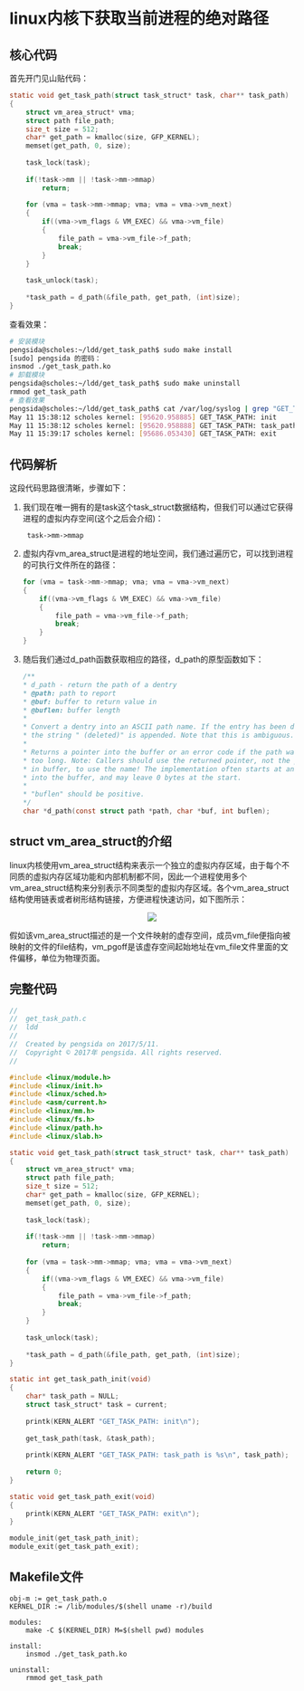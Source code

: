 # linux内核下获取当前进程的绝对路径
## 核心代码
首先开门见山贴代码：
```c
static void get_task_path(struct task_struct* task, char** task_path)
{
    struct vm_area_struct* vma;
    struct path file_path;
    size_t size = 512;
    char* get_path = kmalloc(size, GFP_KERNEL);
    memset(get_path, 0, size);
    
    task_lock(task);
    
    if(!task->mm || !task->mm->mmap)
        return;
    
    for (vma = task->mm->mmap; vma; vma = vma->vm_next)
    {
        if((vma->vm_flags & VM_EXEC) && vma->vm_file)
        {
            file_path = vma->vm_file->f_path;
            break;
        }
    }
    
    task_unlock(task);
    
    *task_path = d_path(&file_path, get_path, (int)size);
}
```

查看效果：
```bash
# 安装模块
pengsida@scholes:~/ldd/get_task_path$ sudo make install
[sudo] pengsida 的密码： 
insmod ./get_task_path.ko
# 卸载模块
pengsida@scholes:~/ldd/get_task_path$ sudo make uninstall 
rmmod get_task_path
# 查看效果
pengsida@scholes:~/ldd/get_task_path$ cat /var/log/syslog | grep "GET_TASK_PATH"
May 11 15:38:12 scholes kernel: [95620.958885] GET_TASK_PATH: init
May 11 15:38:12 scholes kernel: [95620.958888] GET_TASK_PATH: task_path is /bin/kmod
May 11 15:39:17 scholes kernel: [95686.053430] GET_TASK_PATH: exit
```

## 代码解析
这段代码思路很清晰，步骤如下：

1. 我们现在唯一拥有的是task这个task_struct数据结构，但我们可以通过它获得进程的虚拟内存空间(这个之后会介绍)：

		task->mm->mmap

2. 虚拟内存vm_area_struct是进程的地址空间，我们通过遍历它，可以找到进程的可执行文件所在的路径：
	```c
	for (vma = task->mm->mmap; vma; vma = vma->vm_next)
	{
		if((vma->vm_flags & VM_EXEC) && vma->vm_file)
		{
			file_path = vma->vm_file->f_path;
			break;
		}
	}
	```

3. 随后我们通过d_path函数获取相应的路径，d_path的原型函数如下：
	```c
	/**
	* d_path - return the path of a dentry
	* @path: path to report
	* @buf: buffer to return value in
	* @buflen: buffer length
	*
	* Convert a dentry into an ASCII path name. If the entry has been deleted
	* the string " (deleted)" is appended. Note that this is ambiguous.
	*
	* Returns a pointer into the buffer or an error code if the path was
	* too long. Note: Callers should use the returned pointer, not the passed
	* in buffer, to use the name! The implementation often starts at an offset
	* into the buffer, and may leave 0 bytes at the start.
	*
	* "buflen" should be positive.
	*/
	char *d_path(const struct path *path, char *buf, int buflen);
	```

## struct vm_area_struct的介绍

linux内核使用vm_area_struct结构来表示一个独立的虚拟内存区域，由于每个不同质的虚拟内存区域功能和内部机制都不同，因此一个进程使用多个vm_area_struct结构来分别表示不同类型的虚拟内存区域。各个vm_area_struct结构使用链表或者树形结构链接，方便进程快速访问，如下图所示：
<center><img src="https://github.com/wwtalwtaw/markdown-photos/raw/master/vm_area_struct.png"/></center>

假如该vm_area_struct描述的是一个文件映射的虚存空间，成员vm_file便指向被映射的文件的file结构，vm_pgoff是该虚存空间起始地址在vm_file文件里面的文件偏移，单位为物理页面。

## 完整代码
```c
//
//  get_task_path.c
//  ldd
//
//  Created by pengsida on 2017/5/11.
//  Copyright © 2017年 pengsida. All rights reserved.
//

#include <linux/module.h>
#include <linux/init.h>
#include <linux/sched.h>
#include <asm/current.h>
#include <linux/mm.h>
#include <linux/fs.h>
#include <linux/path.h>
#include <linux/slab.h>

static void get_task_path(struct task_struct* task, char** task_path)
{
    struct vm_area_struct* vma;
    struct path file_path;
    size_t size = 512;
    char* get_path = kmalloc(size, GFP_KERNEL);
    memset(get_path, 0, size);
    
    task_lock(task);
    
    if(!task->mm || !task->mm->mmap)
        return;
    
    for (vma = task->mm->mmap; vma; vma = vma->vm_next)
    {
        if((vma->vm_flags & VM_EXEC) && vma->vm_file)
        {
            file_path = vma->vm_file->f_path;
            break;
        }
    }
    
    task_unlock(task);
    
    *task_path = d_path(&file_path, get_path, (int)size);
}

static int get_task_path_init(void)
{
    char* task_path = NULL;
    struct task_struct* task = current;
    
    printk(KERN_ALERT "GET_TASK_PATH: init\n");
    
    get_task_path(task, &task_path);
    
    printk(KERN_ALERT "GET_TASK_PATH: task_path is %s\n", task_path);
    
    return 0;
}

static void get_task_path_exit(void)
{
    printk(KERN_ALERT "GET_TASK_PATH: exit\n");
}

module_init(get_task_path_init);
module_exit(get_task_path_exit);

```

## Makefile文件
```
obj-m := get_task_path.o
KERNEL_DIR := /lib/modules/$(shell uname -r)/build

modules:
    make -C $(KERNEL_DIR) M=$(shell pwd) modules

install:
    insmod ./get_task_path.ko

uninstall:
    rmmod get_task_path
```